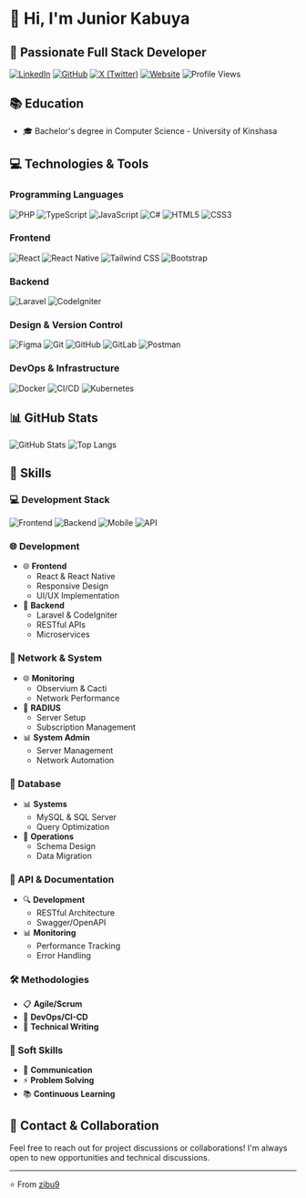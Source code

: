 # 👋 Hi, I'm Junior Kabuya

## 🚀 Passionate Full Stack Developer

[![LinkedIn](https://img.shields.io/badge/LinkedIn-0077B5?style=for-the-badge&logo=linkedin&logoColor=white)](https://linkedin.com/in/junior-kabuya-40b2b9226)
[![GitHub](https://img.shields.io/badge/GitHub-100000?style=for-the-badge&logo=github&logoColor=white)](https://github.com/zibu9)
[![X (Twitter)](https://img.shields.io/badge/X_(Twitter)-000000?style=for-the-badge&logo=x&logoColor=white)](https://x.com/KabuyaJunior5)
[![Website](https://img.shields.io/badge/Website-Skytech243-FF6B6B?style=for-the-badge&logo=firefox&logoColor=white)](https://skytech243.com)
![Profile Views](https://komarev.com/ghpvc/?username=zibu9&color=blueviolet&style=flat-square)

## 📚 Education
- 🎓 Bachelor's degree in Computer Science - University of Kinshasa

## 💻 Technologies & Tools

### Programming Languages
![PHP](https://img.shields.io/badge/PHP-777BB4?style=for-the-badge&logo=php&logoColor=white)
![TypeScript](https://img.shields.io/badge/TypeScript-007ACC?style=for-the-badge&logo=typescript&logoColor=white)
![JavaScript](https://img.shields.io/badge/JavaScript-F7DF1E?style=for-the-badge&logo=javascript&logoColor=black)
![C#](https://img.shields.io/badge/C%23-239120?style=for-the-badge&logo=c-sharp&logoColor=white)
![HTML5](https://img.shields.io/badge/HTML5-E34F26?style=for-the-badge&logo=html5&logoColor=white)
![CSS3](https://img.shields.io/badge/CSS3-1572B6?style=for-the-badge&logo=css3&logoColor=white)

### Frontend
![React](https://img.shields.io/badge/React-20232A?style=for-the-badge&logo=react&logoColor=61DAFB)
![React Native](https://img.shields.io/badge/React_Native-20232A?style=for-the-badge&logo=react&logoColor=61DAFB)
![Tailwind CSS](https://img.shields.io/badge/Tailwind_CSS-38B2AC?style=for-the-badge&logo=tailwind-css&logoColor=white)
![Bootstrap](https://img.shields.io/badge/Bootstrap-563D7C?style=for-the-badge&logo=bootstrap&logoColor=white)

### Backend
![Laravel](https://img.shields.io/badge/Laravel-FF2D20?style=for-the-badge&logo=laravel&logoColor=white)
![CodeIgniter](https://img.shields.io/badge/CodeIgniter-EF4223?style=for-the-badge&logo=codeigniter&logoColor=white)

### Design & Version Control
![Figma](https://img.shields.io/badge/Figma-F24E1E?style=for-the-badge&logo=figma&logoColor=white)
![Git](https://img.shields.io/badge/Git-F05032?style=for-the-badge&logo=git&logoColor=white)
![GitHub](https://img.shields.io/badge/GitHub-100000?style=for-the-badge&logo=github&logoColor=white)
![GitLab](https://img.shields.io/badge/GitLab-330F63?style=for-the-badge&logo=gitlab&logoColor=white)
![Postman](https://img.shields.io/badge/Postman-FF6C37?style=for-the-badge&logo=postman&logoColor=white)

### DevOps & Infrastructure
![Docker](https://img.shields.io/badge/Docker-2496ED?style=for-the-badge&logo=docker&logoColor=white)
![CI/CD](https://img.shields.io/badge/CI/CD-2496ED?style=for-the-badge&logo=github-actions&logoColor=white)
![Kubernetes](https://img.shields.io/badge/Kubernetes-326CE5?style=for-the-badge&logo=kubernetes&logoColor=white)

## 📊 GitHub Stats

![GitHub Stats](https://github-readme-stats.vercel.app/api?username=zibu9&show_icons=true&theme=radical)
![Top Langs](https://github-readme-stats.vercel.app/api/top-langs/?username=zibu9&layout=compact&theme=radical)

## 🎯 Skills

### 💻 Development Stack
![Frontend](https://img.shields.io/badge/Frontend-61DAFB?style=flat-square&logo=react&logoColor=white)
![Backend](https://img.shields.io/badge/Backend-FF2D20?style=flat-square&logo=laravel&logoColor=white)
![Mobile](https://img.shields.io/badge/Mobile-61DAFB?style=flat-square&logo=react&logoColor=white)
![API](https://img.shields.io/badge/API-FF6B6B?style=flat-square&logo=swagger&logoColor=white)

### 🌐 Development
- 🌐 **Frontend**
  - React & React Native
  - Responsive Design
  - UI/UX Implementation
- 🔄 **Backend**
  - Laravel & CodeIgniter
  - RESTful APIs
  - Microservices

### 🔧 Network & System
- 🌐 **Monitoring**
  - Observium & Cacti
  - Network Performance
- 🔐 **RADIUS**
  - Server Setup
  - Subscription Management
- 📊 **System Admin**
  - Server Management
  - Network Automation

### 💾 Database
- 📊 **Systems**
  - MySQL & SQL Server
  - Query Optimization
- 🔄 **Operations**
  - Schema Design
  - Data Migration

### 📝 API & Documentation
- 🔍 **Development**
  - RESTful Architecture
  - Swagger/OpenAPI
- 📊 **Monitoring**
  - Performance Tracking
  - Error Handling

### 🛠️ Methodologies
- 📋 **Agile/Scrum**
- 🔄 **DevOps/CI-CD**
- 📝 **Technical Writing**

### 👥 Soft Skills
- 💬 **Communication**
- ⚡ **Problem Solving**
- 📚 **Continuous Learning**

## 🤝 Contact & Collaboration

Feel free to reach out for project discussions or collaborations! I'm always open to new opportunities and technical discussions.

---
⭐️ From [zibu9](https://github.com/zibu9)
